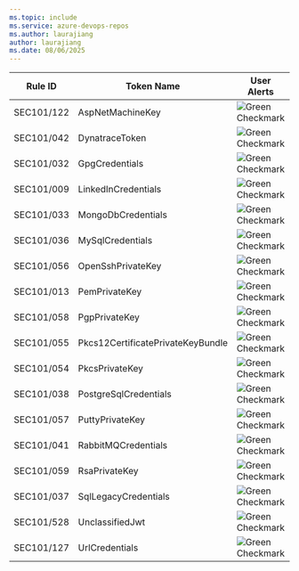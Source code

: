 ```yaml
---
ms.topic: include
ms.service: azure-devops-repos
ms.author: laurajiang
author: laurajiang
ms.date: 08/06/2025
---
```


| Rule ID | Token Name  | User Alerts | Validity Checking |
| --- | --- | --- | --- |
| SEC101/122 | AspNetMachineKey  | ![Green Checkmark](../../../media/icons/checkmark.png) |  |
| SEC101/042 | DynatraceToken  | ![Green Checkmark](../../../media/icons/checkmark.png) |  |
| SEC101/032 | GpgCredentials  | ![Green Checkmark](../../../media/icons/checkmark.png) |  |
| SEC101/009 | LinkedInCredentials  | ![Green Checkmark](../../../media/icons/checkmark.png) | ![Green Checkmark](../../../media/icons/checkmark.png) |
| SEC101/033 | MongoDbCredentials  | ![Green Checkmark](../../../media/icons/checkmark.png) | ![Green Checkmark](../../../media/icons/checkmark.png) |
| SEC101/036 | MySqlCredentials  | ![Green Checkmark](../../../media/icons/checkmark.png) | ![Green Checkmark](../../../media/icons/checkmark.png) |
| SEC101/056 | OpenSshPrivateKey  | ![Green Checkmark](../../../media/icons/checkmark.png) |  |
| SEC101/013 | PemPrivateKey  | ![Green Checkmark](../../../media/icons/checkmark.png) |  |
| SEC101/058 | PgpPrivateKey  | ![Green Checkmark](../../../media/icons/checkmark.png) |  |
| SEC101/055 | Pkcs12CertificatePrivateKeyBundle  | ![Green Checkmark](../../../media/icons/checkmark.png) |  |
| SEC101/054 | PkcsPrivateKey  | ![Green Checkmark](../../../media/icons/checkmark.png) |  |
| SEC101/038 | PostgreSqlCredentials  | ![Green Checkmark](../../../media/icons/checkmark.png) | ![Green Checkmark](../../../media/icons/checkmark.png) |
| SEC101/057 | PuttyPrivateKey  | ![Green Checkmark](../../../media/icons/checkmark.png) |  |
| SEC101/041 | RabbitMQCredentials  | ![Green Checkmark](../../../media/icons/checkmark.png) | ![Green Checkmark](../../../media/icons/checkmark.png) |
| SEC101/059 | RsaPrivateKey  | ![Green Checkmark](../../../media/icons/checkmark.png) |  |
| SEC101/037 | SqlLegacyCredentials  | ![Green Checkmark](../../../media/icons/checkmark.png) | ![Green Checkmark](../../../media/icons/checkmark.png) |
| SEC101/528 | UnclassifiedJwt  | ![Green Checkmark](../../../media/icons/checkmark.png) |  |
| SEC101/127 | UrlCredentials  | ![Green Checkmark](../../../media/icons/checkmark.png) |  |
